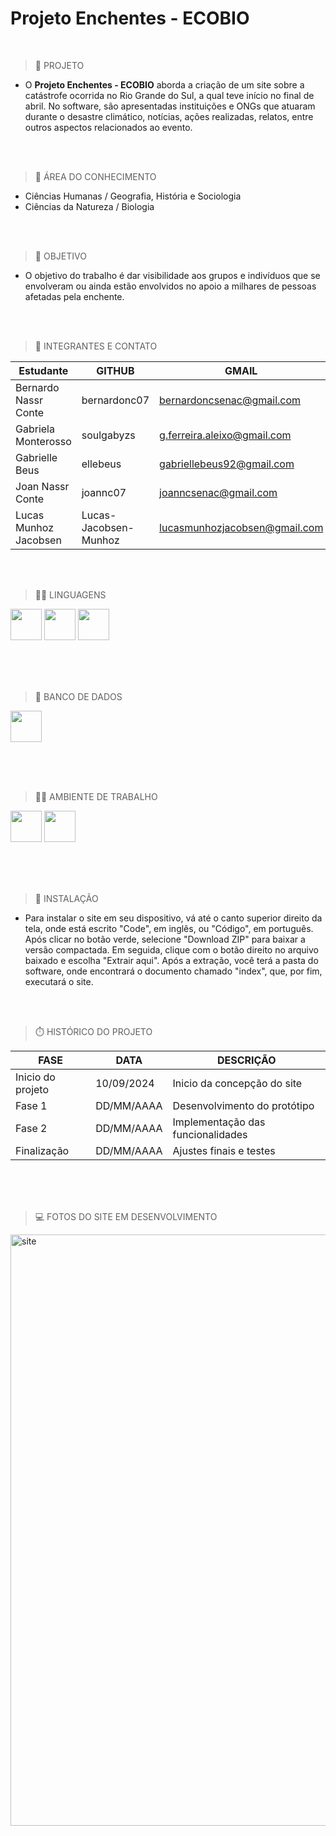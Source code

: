 ### <h1>Projeto Enchentes - ECOBIO</h1> 
<br>

> 📂 PROJETO

+ O **Projeto Enchentes - ECOBIO** aborda a criação de um site sobre a catástrofe ocorrida no Rio Grande do Sul, a qual teve início no final de abril. No software, são apresentadas instituições e ONGs que atuaram durante o desastre climático, notícias, ações realizadas, relatos, entre outros aspectos relacionados ao evento.

<br><br>

> 📖 ÁREA DO CONHECIMENTO
+ Ciências Humanas / Geografia, História e Sociologia
+ Ciências da Natureza / Biologia
  
<br><br>

 > 🎯 OBJETIVO

 + O objetivo do trabalho é dar visibilidade aos grupos e indivíduos que se envolveram ou ainda estão envolvidos no apoio a milhares de pessoas afetadas pela enchente.


<br><br>


> 👥 INTEGRANTES E CONTATO 

| Estudante             | GITHUB                 | GMAIL                             |
| --------------------  |------------------------|-----------------------------------|
| Bernardo Nassr Conte  | bernardonc07           | bernardoncsenac@gmail.com         |
| Gabriela Monterosso   | soulgabyzs             | g.ferreira.aleixo@gmail.com       |
| Gabrielle Beus        | ellebeus               | gabriellebeus92@gmail.com         |
| Joan Nassr Conte      | joannc07               | joanncsenac@gmail.com             |
| Lucas Munhoz Jacobsen | Lucas-Jacobsen-Munhoz  | lucasmunhozjacobsen@gmail.com     |

<br><br>

> 👨‍💻 LINGUAGENS

<div - display = "Inline">
<link rel="stylesheet" type='text/css' href="https://cdn.jsdelivr.net/gh/devicons/devicon@latest/devicon.min.css" />

<img witdh = '50' height = '50' src="https://cdn.jsdelivr.net/gh/devicons/devicon@latest/icons/css3/css3-original.svg" />

<link rel="stylesheet" type='text/css' href="https://cdn.jsdelivr.net/gh/devicons/devicon@latest/devicon.min.css" />

<img width = '50' height = '50' src="https://cdn.jsdelivr.net/gh/devicons/devicon@latest/icons/html5/html5-original.svg" />
          
<link rel="stylesheet" type='text/css' href="https://cdn.jsdelivr.net/gh/devicons/devicon@latest/devicon.min.css" />

<img width = '50' height = '50' src="https://cdn.jsdelivr.net/gh/devicons/devicon@latest/icons/javascript/javascript-original.svg" />

<br><br><br>

> 🔧 BANCO DE DADOS


<link rel="stylesheet" type='text/css' href="https://cdn.jsdelivr.net/gh/devicons/devicon@latest/devicon.min.css" />
          
          
<img witdh = "50" height = "50" src="https://cdn.jsdelivr.net/gh/devicons/devicon@latest/icons/mysql/mysql-original.svg" />
          

<br><br><br>

> 👨‍💼 AMBIENTE DE TRABALHO

<link rel="stylesheet" type='text/css' href="https://cdn.jsdelivr.net/gh/devicons/devicon@latest/devicon.min.css" />


<img witdh = "50" height = "50" src="https://cdn.jsdelivr.net/gh/devicons/devicon@latest/icons/github/github-original.svg" />


<link rel="stylesheet" type='text/css' href="https://cdn.jsdelivr.net/gh/devicons/devicon@latest/devicon.min.css" />


<img witdh = "50" height = "50" src="https://cdn.jsdelivr.net/gh/devicons/devicon@latest/icons/vscode/vscode-original.svg" />
          
          
          
          

<br><br><br>


> 💾 INSTALAÇÃO

+ Para instalar o site em seu dispositivo, vá até o canto superior direito da tela, onde está escrito "Code", em inglês, ou "Código", em português. Após clicar no botão verde, selecione "Download ZIP" para baixar a versão compactada. Em seguida, clique com o botão direito no arquivo baixado e escolha "Extrair aqui". Após a extração, você terá a pasta do software, onde encontrará o documento chamado "index", que, por fim, executará o site.

<br><br>

> ⏱️ HISTÓRICO DO PROJETO

| FASE                | DATA       | DESCRIÇÃO                         |
| ------------------- |------------|-----------------------------------|
| Inicio do projeto   | 10/09/2024 | Inicio da concepção do site       |
| Fase 1              | DD/MM/AAAA | Desenvolvimento do protótipo      |
| Fase 2              | DD/MM/AAAA | Implementação das funcionalidades |
| Finalização         | DD/MM/AAAA | Ajustes finais e testes           |

<br><br><br>

> 💻 FOTOS DO SITE EM DESENVOLVIMENTO

<img width="946" alt="site" src="https://github.com/user-attachments/assets/0f67041f-9a31-493c-b64c-39e6f82db519">

